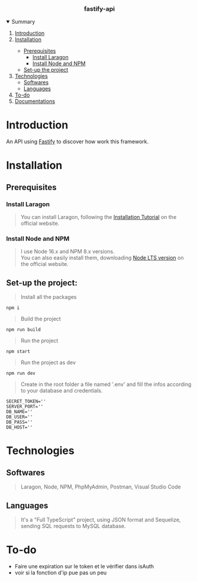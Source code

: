 <p align="center">
    <h3 align="center">fastify-api</h3>
</p>  

<details open="open">
  <summary>Summary</summary>
  <ol>
    <li>
      <a href="#Introduction">Introduction</a>
    </li>
    <li>
      <a href="#Installation">Installation</a>
    </li>
    <ul>
        <li>
            <a href="#Prerequisites">Prerequisites</a>
            <ul>
              <li>
                <a href="#Install-Laragon">Install Laragon</a>
              </li>
              <li>
                <a href="#Install-Node-and-NPM">Install Node and NPM</a>
              </li>
          </ul>
        </li>
        <li>
            <a href="#Set-up-the-project">Set-up the project</a>
        </li>
    </ul>
    <li>
      <a href="#Technologies">Technologies</a>
      <ul>
        <li>
          <a href="#Softwares">Softwares</a>
        </li>
        <li>
          <a href="#Languages">Languages</a>
        </li>
      </ul>
    </li>
    <li>
      <a href="#To-do">To-do</a>
    </li>
    <li>
      <a href="#Documentations">Documentations</a>
    </li>
</details> 
    
# Introduction
    
An API using [Fastify](https://www.fastify.io/docs/latest/) to discover how work this framework.
    
# Installation

## Prerequisites

### Install Laragon

> You can install Laragon, following the [Installation Tutorial](https://laragon.org/) on the official website.

### Install Node and NPM

> I use Node 16.x and NPM 8.x versions. <br>
> You can also easily install them, downloading [Node LTS version](https://nodejs.org/en/) on the official website.

## Set-up the project:

> Install all the packages
```
npm i
```

> Build the project
```
npm run build
```

> Run the project
```
npm start
```

> Run the project as dev
```
npm run dev
```

> Create in the root folder a file named '.env' and fill the infos according to your database and credentials.
```
SECRET_TOKEN=''
SERVER_PORT=''
DB_NAME=''
DB_USER=''
DB_PASS=''
DB_HOST=''
```
    
# Technologies

## Softwares

> Laragon,
> Node,
> NPM,
> PhpMyAdmin,
> Postman,
> Visual Studio Code

## Languages

> It's a "Full TypeScript" project, using JSON format and Sequelize, sending SQL requests to MySQL database.

# To-do

- Faire une expiration sur le token et le vérifier dans isAuth
- voir si la fonction d'ip pue pas un peu
